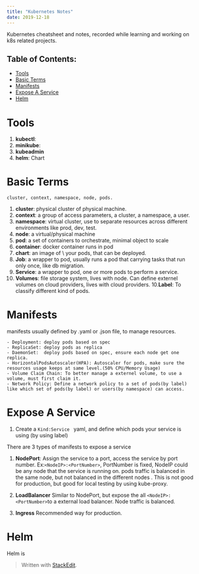 ```yaml
---
title: "Kubernetes Notes"
date: 2019-12-18
---
```


Kubernetes cheatsheet and notes, recorded while learning and working on k8s related projects.

## Table of Contents:
* [Tools](#Tools)
* [Basic Terms](#Basic-Terms)
* [Manifests](#Manifests)
* [Expose A Service](#Expose-A-Service)
* [Helm](#Helm)


# Tools
1. **kubectl**: 
2. **minikube**:
3. **kubeadmin**
4. **helm**: Chart

# Basic Terms
	cluster, context, namespace, node, pods.
1. **cluster**: physical cluster of physical machine.
2. **context**: a group of access parameters,  a cluster, a namespace, a user.
3. **namespace**: virtual cluster, use to separate resources across different environments like prod, dev, test.
4. **node**: a virtual/physical machine
5. **pod**: a set of containers to orchestrate, minimal object to scale
6. **container**: docker container runs in pod
7. **chart**: an image of \ your pods, that can be deployed.
8. **Job**: a wrapper to pod, usually runs a pod that carrying tasks that run only once, like db migration.
9. **Service**: a wrapper to pod, one or more pods to perform a service.
10. **Volumes**: file storage system, lives with node. Can define externel volumes on cloud providers, lives with cloud providers.
10.**Label**: To classify different kind of pods. 
 

# Manifests
manifests usually defined by .yaml or .json file, to manage resources.


	- Deployment: deploy pods based on spec
	- ReplicaSet: deploy pods as replica 
	- DaemonSet:  deploy pods based on spec, ensure each node get one replica.
	- HorizontalPodsAutoscaler(HPA): Autoscaler for pods, make sure the resources usage keeps at same level.(50% CPU/Memory Usage)
	- Volume Claim Chain: To better manage a externel volume, to use a volume, must first claim it.
	- Network Policy: Define a network policy to a set of pods(by label) like which set of pods(by label) or users(by namespace) can access.


# Expose A Service
1. Create a ```Kind:Service ``` yaml, and define which pods your service is using (by using label)

There are 3 types of manifests to expose a service

1. **NodePort**:  Assign the service to a port, access the service by port number. Ex:```<NodeIP>:<PortNumber>```, PortNumber is fixed, NodeIP could be any node that the service is running on. pods traffic is balanced in the same node, but not balanced in the different nodes . This is not good for production, but good for local testing by using kube-proxy.

2. **LoadBalancer** Similar to NodePort, but expose the all ```<NodeIP>:<PortNumber>```to a external load balancer. Node traffic is balanced.

3. **Ingress** Recommended way for production. 

# Helm
Helm is 



> Written with [StackEdit](https://stackedit.io/).
<!--stackedit_data:
eyJoaXN0b3J5IjpbLTE4OTc4NTY5MDksOTg0MzQyMzUzLDIwMj
Q5MzkxNjUsMTgxMjEzODA3OCwxNzM1NDI1OTg5LC0xMzMzNjEz
NDgsLTg4NDMzMjY0MSwxMjcwMTQxNjMxLDM4ODc3NjI4MCw2ND
I4Nzk0Nl19
-->